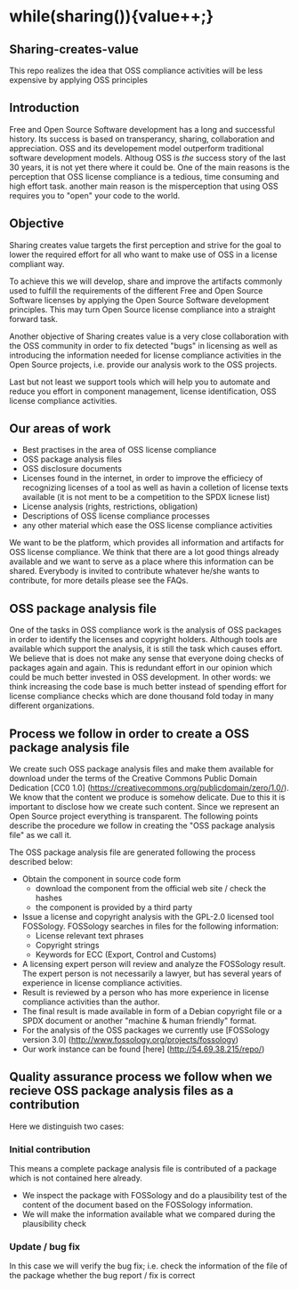 # while(sharing()){value++;}
## Sharing-creates-value
This repo realizes the idea that OSS compliance activities will be less expensive by applying OSS principles
## Introduction
Free and Open Source Software development has a long and successful history. Its success is based on transperancy, sharing, collaboration and appreciation. OSS and its developement model outperform traditional software development models. Althoug OSS is _the_ success story of the last 30 years, it is not yet there where it could be. One of the main reasons is the perception that OSS license compliance is a tedious, time consuming and high effort task. another main reason is the misperception that using OSS requires you to "open" your code to the world.
## Objective
Sharing creates value targets the first perception and strive for the goal to lower the required effort for all who want to make use of OSS in a license compliant way. 

To achieve this we will develop, share and improve the artifacts commonly used to fulfill the requirements of the different Free and Open Source Software licenses by applying the Open Source Software development principles. This may turn Open Source license compliance into a straight forward task. 

Another objective of Sharing creates value is a very close collaboration with the OSS community in order to fix detected "bugs" in licensing as well as introducing the information needed for license compliance activities in the Open Source projects, i.e. provide our analysis work to the OSS projects.


Last but not least we support tools which will help you to automate and reduce you effort in component management, license identification, OSS license compliance activities.
## Our areas of work 
* Best practises in the area of OSS license compliance
* OSS package analysis files
* OSS disclosure documents
* Licenses found in the internet, in order to improve the efficiecy of recognizing licenses of a tool as well as havin a colletion of license texts available (it is not ment to be a competition to the SPDX licnese list)
* License analysis (rights, restrictions, obligation)
* Descriptions of OSS license compliance processes
* any other material which ease the OSS license compliance activities

We want to be the platform, which provides all information and artifacts for OSS license compliance. We think that there are a lot good things already available and we want to serve as a place where this information can be shared. Everybody is invited to contribute whatever he/she wants to contribute, for more details please see the FAQs.

## OSS package analysis file
One of the tasks in OSS compliance work is the analysis of OSS packages in order to identify the licenses and copyright holders. Although tools are available which support the analysis, it is still the task which causes effort.
We believe that is does not make any sense that everyone doing checks of packages again and again. This is redundant effort in our opinion which could be much better invested in OSS development. In other words: we think increasing the code base is much better instead of spending effort for license compliance checks which are done thousand fold today in many different organizations.

## Process we follow in order to create a OSS package analysis file
We create such OSS package analysis files and make them available for download under the terms of the Creative Commons Public Domain Dedication [CC0 1.0]  (https://creativecommons.org/publicdomain/zero/1.0/). We know that the content we produce is somehow delicate. Due to this it is important to disclose how we create such content. Since we represent an Open Source project everything is transparent. The following points describe the procedure we follow in creating the "OSS package analysis file" as we call it. 

The OSS package analysis file are generated following the process described below:

* Obtain the component in source code form
	* download the component from the official web site / check the hashes
	* the component is provided by a third party
* Issue a license and copyright analysis with the GPL-2.0 licensed tool FOSSology. FOSSology searches in files for the following information:
	* License relevant text phrases
	* Copyright strings
	* Keywords for ECC (Export, Control and Customs)
* A licensing expert person will review and analyze the FOSSology result. The expert person is not necessarily a lawyer, but has several years of experience in license compliance activities.
* Result is reviewed by a person who has more experience in license compliance activities than the author.
* The final result is made available in form of a Debian copyright file or a SPDX document or another "machine & human friendly" format.
* For the analysis of the OSS packages we currently use [FOSSology version 3.0] (http://www.fossology.org/projects/fossology)
* Our work instance can be found [here] (http://54.69.38.215/repo/) 

## Quality assurance process we follow when we recieve OSS package analysis files as a contribution

Here we distinguish two cases:
### Initial contribution
This means a complete package analysis file is contributed of a package which is not contained here already.
* We inspect the package with FOSSology and do a plausibility test of the content of the document based on the FOSSology information.
* We will make the information available what we compared during the plausibility check

### Update / bug fix 
In this case we will verify the bug fix; i.e. check the information of the file of the package whether the bug report / fix is correct

